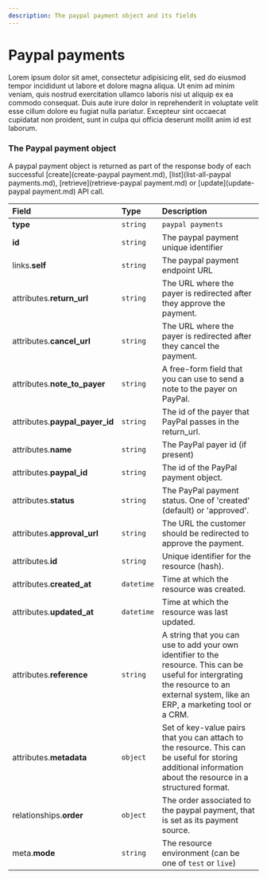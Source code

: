 ```yaml
---
description: The paypal payment object and its fields
---
```


# Paypal payments

Lorem ipsum dolor sit amet, consectetur adipisicing elit, sed do eiusmod tempor incididunt ut labore et dolore magna aliqua. Ut enim ad minim veniam, quis nostrud exercitation ullamco laboris nisi ut aliquip ex ea commodo consequat. Duis aute irure dolor in reprehenderit in voluptate velit esse cillum dolore eu fugiat nulla pariatur. Excepteur sint occaecat cupidatat non proident, sunt in culpa qui officia deserunt mollit anim id est laborum.

### The Paypal payment object

A paypal payment object is returned as part of the response body of each successful [create](create-paypal payment.md), [list](list-all-paypal payments.md), [retrieve](retrieve-paypal payment.md) or [update](update-paypal payment.md) API call.

| Field | Type | Description |
| :--- | :--- | :--- |
| **type** | `string` | `paypal payments` |
| **id** | `string` | The paypal payment unique identifier |
| links.**self** | `string` | The paypal payment endpoint URL |
| attributes.**return_url** | `string` | The URL where the payer is redirected after they approve the payment. |
| attributes.**cancel_url** | `string` | The URL where the payer is redirected after they cancel the payment. |
| attributes.**note_to_payer** | `string` | A free-form field that you can use to send a note to the payer on PayPal. |
| attributes.**paypal_payer_id** | `string` | The id of the payer that PayPal passes in the return_url. |
| attributes.**name** | `string` | The PayPal payer id (if present) |
| attributes.**paypal_id** | `string` | The id of the PayPal payment object. |
| attributes.**status** | `string` | The PayPal payment status. One of 'created' (default) or 'approved'. |
| attributes.**approval_url** | `string` | The URL the customer should be redirected to approve the payment. |
| attributes.**id** | `string` | Unique identifier for the resource (hash). |
| attributes.**created_at** | `datetime` | Time at which the resource was created. |
| attributes.**updated_at** | `datetime` | Time at which the resource was last updated. |
| attributes.**reference** | `string` | A string that you can use to add your own identifier to the resource. This can be useful for intergrating the resource to an external system, like an ERP, a marketing tool or a CRM. |
| attributes.**metadata** | `object` | Set of key-value pairs that you can attach to the resource. This can be useful for storing additional information about the resource in a structured format. |
| relationships.**order** | `object` | The order associated to the paypal payment, that is set as its payment source. |
| meta.**mode** | `string` | The resource environment \(can be one of `test` or `live`\) |
